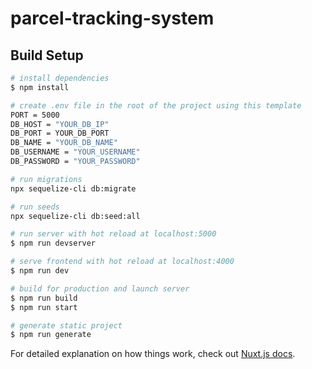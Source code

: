 # parcel-tracking-system

## Build Setup

```bash
# install dependencies
$ npm install

# create .env file in the root of the project using this template
PORT = 5000
DB_HOST = "YOUR_DB_IP"
DB_PORT = YOUR_DB_PORT
DB_NAME = "YOUR_DB_NAME"
DB_USERNAME = "YOUR_USERNAME"
DB_PASSWORD = "YOUR_PASSWORD"

# run migrations
npx sequelize-cli db:migrate

# run seeds
npx sequelize-cli db:seed:all

# run server with hot reload at localhost:5000
$ npm run devserver

# serve frontend with hot reload at localhost:4000
$ npm run dev

# build for production and launch server
$ npm run build
$ npm run start

# generate static project
$ npm run generate
```

For detailed explanation on how things work, check out [Nuxt.js docs](https://nuxtjs.org).
